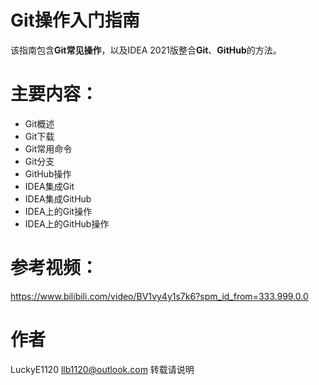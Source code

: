 # Git操作入门指南

该指南包含**Git常见操作**，以及IDEA 2021版整合**Git**、**GitHub**的方法。

# 主要内容：
+ Git概述
+ Git下载
+ Git常用命令
+ Git分支
+ GitHub操作
+ IDEA集成Git
+ IDEA集成GitHub
+ IDEA上的Git操作
+ IDEA上的GitHub操作

# 参考视频：
https://www.bilibili.com/video/BV1vy4y1s7k6?spm_id_from=333.999.0.0

# 作者
LuckyE1120
llb1120@outlook.com
转载请说明